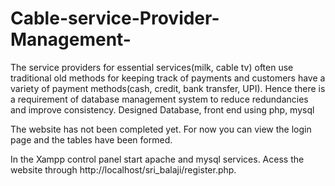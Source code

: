 # Cable-service-Provider-Management-
The service providers for essential services(milk, cable tv) often use traditional old methods for keeping track of payments and customers have a variety of payment methods(cash, credit, bank transfer, UPI). Hence there is a requirement of database management system to reduce redundancies and improve consistency. Designed Database, front end using php, mysql

The website has not been completed yet.
For now you can view the login page and the tables have been formed.

In the Xampp control panel start apache and mysql services.
Acess the website through http://localhost/sri_balaji/register.php.
